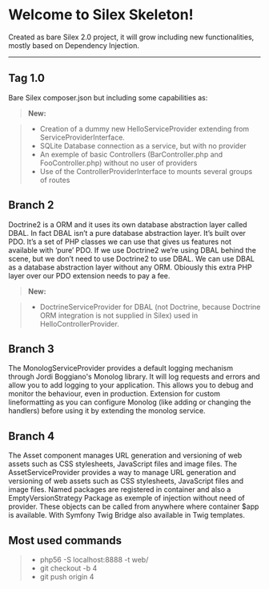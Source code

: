 Welcome to Silex Skeleton!
===================


Created as bare Silex 2.0 project, it will grow including new functionalities, mostly based on Dependency Injection.

----------

Tag 1.0
-------------
Bare Silex composer.json but including some capabilities as:

> **New:**

> - Creation of a dummy new HelloServiceProvider extending from ServiceProviderInterface.
> - SQLite Database connection as a service, but with no provider
> - An exemple of basic Controllers (BarController.php and FooController.php) without no user of providers
> - Use of the ControllerProviderInterface to mounts several groups of routes

Branch 2
-------------
Doctrine2 is a ORM and it uses its own database abstraction layer called DBAL. In fact DBAL isn’t a pure database abstraction layer. It’s built over PDO. It’s a set of PHP classes we can use that gives us features not available with ‘pure’ PDO. If we use Doctrine2 we’re using DBAL behind the scene, but we don’t need to use Doctrine2 to use DBAL. We can use DBAL as a database abstraction layer without any ORM. Obiously this extra PHP layer over our PDO extension needs to pay a fee.

> **New:**

> - DoctrineServiceProvider for DBAL (not Doctrine, because Doctrine ORM integration is not supplied in Silex) used in HelloControllerProvider.

Branch 3
-------------
The MonologServiceProvider provides a default logging mechanism through Jordi Boggiano's Monolog library. It will log requests and errors and allow you to add logging to your application. This allows you to debug and monitor the behaviour, even in production.
Extension for custom lineformatting as you can configure Monolog (like adding or changing the handlers) before using it by extending the monolog service.

Branch 4
-------------
The Asset component manages URL generation and versioning of web assets such as CSS stylesheets, JavaScript files and image files. The AssetServiceProvider provides a way to manage URL generation and versioning of web assets such as CSS stylesheets, JavaScript files and image files. Named packages are registered in container and also a EmptyVersionStrategy Package as exemple of injection without need of provider. These objects can be called from anywhere where container $app is available. With Symfony Twig Bridge also available in Twig templates.

Most used commands
-------------
> - php56 -S localhost:8888 -t web/
> - git checkout -b 4
> - git push origin 4